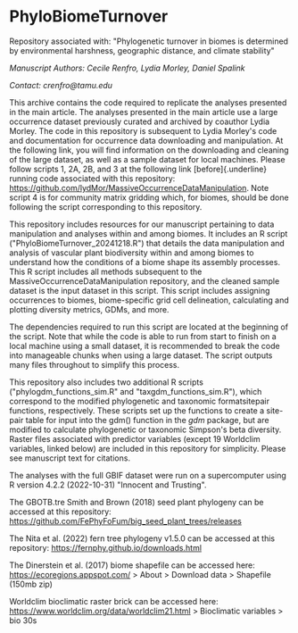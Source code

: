 # PhyloBiomeTurnover
Repository associated with: "Phylogenetic turnover in biomes is determined by environmental harshness, geographic distance, and climate stability"

*Manuscript Authors: Cecile Renfro, Lydia Morley, Daniel Spalink*

*Contact: crenfro\@tamu.edu*

This archive contains the code required to replicate the analyses presented in the main article. The analyses presented in the main article use a large occurrence dataset previously curated and archived by coauthor Lydia Morley. The code in this repository is subsequent to Lydia Morley's code and documentation for occurrence data downloading and manipulation. At the following link, you will find information on the downloading and cleaning of the large dataset, as well as a sample dataset for local machines. Please follow scripts 1, 2A, 2B, and 3 at the following link [before]{.underline} running code associated with this repository: <https://github.com/lydMor/MassiveOccurrenceDataManipulation>. Note script 4 is for community matrix gridding which, for biomes, should be done following the script corresponding to this repository.

This repository includes resources for our manuscript pertaining to data manipulation and analyses within and among biomes. It includes an R script ("PhyloBiomeTurnover_20241218.R") that details the data manipulation and analysis of vascular plant biodiversity within and among biomes to understand how the conditions of a biome shape its assembly processes. This R script includes all methods subsequent to the MassiveOccurrenceDataManipulation repository, and the cleaned sample dataset is the input dataset in this script. This script includes assigning occurrences to biomes, biome-specific grid cell delineation, calculating and plotting diversity metrics, GDMs, and more.

The dependencies required to run this script are located at the beginning of the script. Note that while the code is able to run from start to finish on a local machine using a small dataset, it is recommended to break the code into manageable chunks when using a large dataset. The script outputs many files throughout to simplify this process.

This repository also includes two additional R scripts ("phylogdm_functions_sim.R" and "taxgdm_functions_sim.R"), which correspond to the modified phylogenetic and taxonomic formatsitepair functions, respectively. These scripts set up the functions to create a site-pair table for input into the gdm() function in the *gdm* package, but are modified to calculate phylogenetic or taxonomic Simpson's beta diversity. Raster files associated with predictor variables (except 19 Worldclim variables, linked below) are included in this repository for simplicity. Please see manuscript text for citations.

The analyses with the full GBIF dataset were run on a supercomputer using R version 4.2.2 (2022-10-31) "Innocent and Trusting".

The GBOTB.tre Smith and Brown (2018) seed plant phylogeny can be accessed at this repository: <https://github.com/FePhyFoFum/big_seed_plant_trees/releases>

The Nita et al. (2022) fern tree phylogeny v1.5.0 can be accessed at this repository: <https://fernphy.github.io/downloads.html>

The Dinerstein et al. (2017) biome shapefile can be accessed here: <https://ecoregions.appspot.com/> \> About \> Download data \> Shapefile (150mb zip)

Worldclim bioclimatic raster brick can be accessed here: https://www.worldclim.org/data/worldclim21.html > Bioclimatic variables > bio 30s
